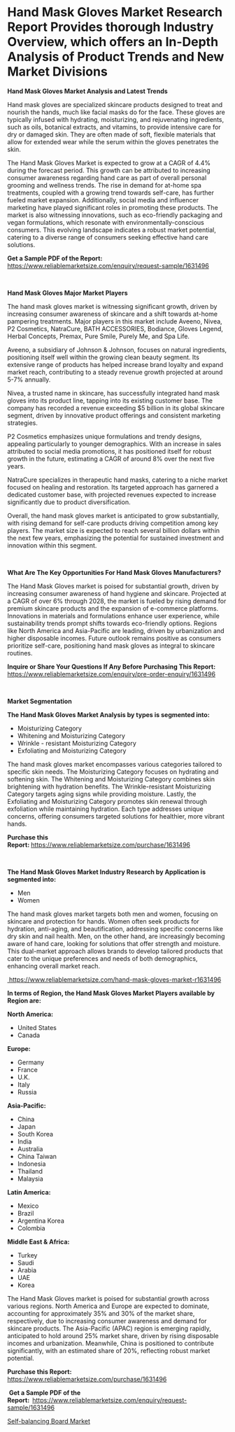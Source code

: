 <p><h1>Hand Mask Gloves Market Research Report Provides thorough Industry Overview, which offers an In-Depth Analysis of Product Trends and New Market Divisions</h1></p><p><strong>Hand Mask Gloves Market Analysis and Latest Trends</strong></p>
<p><p>Hand mask gloves are specialized skincare products designed to treat and nourish the hands, much like facial masks do for the face. These gloves are typically infused with hydrating, moisturizing, and rejuvenating ingredients, such as oils, botanical extracts, and vitamins, to provide intensive care for dry or damaged skin. They are often made of soft, flexible materials that allow for extended wear while the serum within the gloves penetrates the skin.</p><p>The Hand Mask Gloves Market is expected to grow at a CAGR of 4.4% during the forecast period. This growth can be attributed to increasing consumer awareness regarding hand care as part of overall personal grooming and wellness trends. The rise in demand for at-home spa treatments, coupled with a growing trend towards self-care, has further fueled market expansion. Additionally, social media and influencer marketing have played significant roles in promoting these products. The market is also witnessing innovations, such as eco-friendly packaging and vegan formulations, which resonate with environmentally-conscious consumers. This evolving landscape indicates a robust market potential, catering to a diverse range of consumers seeking effective hand care solutions.</p></p>
<p><strong>Get a Sample PDF of the Report:&nbsp;</strong> <a href="https://www.reliablemarketsize.com/enquiry/request-sample/1631496?utm_campaign=2799&utm_medium=2&utm_source=Github&utm_content=ia&utm_term=29032025&utm_id=hand-mask-gloves">https://www.reliablemarketsize.com/enquiry/request-sample/1631496</a></p>
<p>&nbsp;</p>
<p><strong>Hand Mask Gloves Major Market Players</strong></p>
<p><p>The hand mask gloves market is witnessing significant growth, driven by increasing consumer awareness of skincare and a shift towards at-home pampering treatments. Major players in this market include Aveeno, Nivea, P2 Cosmetics, NatraCure, BATH ACCESSORIES, Bodiance, Gloves Legend, Herbal Concepts, Premax, Pure Smile, Purely Me, and Spa Life.</p><p>Aveeno, a subsidiary of Johnson & Johnson, focuses on natural ingredients, positioning itself well within the growing clean beauty segment. Its extensive range of products has helped increase brand loyalty and expand market reach, contributing to a steady revenue growth projected at around 5-7% annually.</p><p>Nivea, a trusted name in skincare, has successfully integrated hand mask gloves into its product line, tapping into its existing customer base. The company has recorded a revenue exceeding $5 billion in its global skincare segment, driven by innovative product offerings and consistent marketing strategies.</p><p>P2 Cosmetics emphasizes unique formulations and trendy designs, appealing particularly to younger demographics. With an increase in sales attributed to social media promotions, it has positioned itself for robust growth in the future, estimating a CAGR of around 8% over the next five years.</p><p>NatraCure specializes in therapeutic hand masks, catering to a niche market focused on healing and restoration. Its targeted approach has garnered a dedicated customer base, with projected revenues expected to increase significantly due to product diversification.</p><p>Overall, the hand mask gloves market is anticipated to grow substantially, with rising demand for self-care products driving competition among key players. The market size is expected to reach several billion dollars within the next few years, emphasizing the potential for sustained investment and innovation within this segment.</p></p>
<p>&nbsp;</p>
<p><strong>What Are The Key Opportunities For Hand Mask Gloves Manufacturers?</strong></p>
<p><p>The Hand Mask Gloves market is poised for substantial growth, driven by increasing consumer awareness of hand hygiene and skincare. Projected at a CAGR of over 6% through 2028, the market is fueled by rising demand for premium skincare products and the expansion of e-commerce platforms. Innovations in materials and formulations enhance user experience, while sustainability trends prompt shifts towards eco-friendly options. Regions like North America and Asia-Pacific are leading, driven by urbanization and higher disposable incomes. Future outlook remains positive as consumers prioritize self-care, positioning hand mask gloves as integral to skincare routines.</p></p>
<p><strong>Inquire or Share Your Questions If Any Before Purchasing This Report:</strong> <a href="https://www.reliablemarketsize.com/enquiry/pre-order-enquiry/1631496?utm_campaign=2799&utm_medium=2&utm_source=Github&utm_content=ia&utm_term=29032025&utm_id=hand-mask-gloves">https://www.reliablemarketsize.com/enquiry/pre-order-enquiry/1631496</a></p>
<p>&nbsp;</p>
<p><strong>Market Segmentation</strong></p>
<p><strong>The Hand Mask Gloves Market Analysis by types is segmented into:</strong></p>
<p><ul><li>Moisturizing Category</li><li>Whitening and Moisturizing Category</li><li>Wrinkle - resistant Moisturizing Category</li><li>Exfoliating and Moisturizing Category</li></ul></p>
<p><p>The hand mask gloves market encompasses various categories tailored to specific skin needs. The Moisturizing Category focuses on hydrating and softening skin. The Whitening and Moisturizing Category combines skin brightening with hydration benefits. The Wrinkle-resistant Moisturizing Category targets aging signs while providing moisture. Lastly, the Exfoliating and Moisturizing Category promotes skin renewal through exfoliation while maintaining hydration. Each type addresses unique concerns, offering consumers targeted solutions for healthier, more vibrant hands.</p></p>
<p><strong>Purchase this Report:&nbsp;</strong><a href="https://www.reliablemarketsize.com/purchase/1631496?utm_campaign=2799&utm_medium=2&utm_source=Github&utm_content=ia&utm_term=29032025&utm_id=hand-mask-gloves">https://www.reliablemarketsize.com/purchase/1631496</a></p>
<p>&nbsp;</p>
<p><strong>The Hand Mask Gloves Market Industry Research by Application is segmented into:</strong></p>
<p><ul><li>Men</li><li>Women</li></ul></p>
<p><p>The hand mask gloves market targets both men and women, focusing on skincare and protection for hands. Women often seek products for hydration, anti-aging, and beautification, addressing specific concerns like dry skin and nail health. Men, on the other hand, are increasingly becoming aware of hand care, looking for solutions that offer strength and moisture. This dual-market approach allows brands to develop tailored products that cater to the unique preferences and needs of both demographics, enhancing overall market reach.</p></p>
<p><a href="https://www.reliablemarketsize.com/hand-mask-gloves-market-r1631496?utm_campaign=2799&utm_medium=2&utm_source=Github&utm_content=ia&utm_term=29032025&utm_id=hand-mask-gloves">&nbsp;https://www.reliablemarketsize.com/hand-mask-gloves-market-r1631496</a></p>
<p><strong>In terms of Region, the Hand Mask Gloves Market Players available by Region are:</strong></p>
<p>
    <p> <strong> North America: </strong>
        <ul>
            <li>United States</li>
            <li>Canada</li>
        </ul>
        </p> 
    <p> <strong> Europe: </strong>
        <ul>
            <li>Germany</li>
            <li>France</li>
            <li>U.K.</li>
            <li>Italy</li>
            <li>Russia</li>
        </ul>
        </p> 
    <p> <strong> Asia-Pacific: </strong>
        <ul>
            <li>China</li>
            <li>Japan</li>
            <li>South Korea</li>
            <li>India</li>
            <li>Australia</li>
            <li>China Taiwan</li>
            <li>Indonesia</li>
            <li>Thailand</li>
            <li>Malaysia</li>
        </ul>
        </p> 
    <p> <strong> Latin America: </strong>
        <ul>
            <li>Mexico</li>
            <li>Brazil</li>
            <li>Argentina Korea</li>
            <li>Colombia</li>
        </ul>
        </p> 
    <p> <strong> Middle East & Africa: </strong>
        <ul>
            <li>Turkey</li>
            <li>Saudi</li>
            <li>Arabia</li>
            <li>UAE</li>
            <li>Korea</li>
        </ul>
    </p>
    </p>
<p><p>The Hand Mask Gloves market is poised for substantial growth across various regions. North America and Europe are expected to dominate, accounting for approximately 35% and 30% of the market share, respectively, due to increasing consumer awareness and demand for skincare products. The Asia-Pacific (APAC) region is emerging rapidly, anticipated to hold around 25% market share, driven by rising disposable incomes and urbanization. Meanwhile, China is positioned to contribute significantly, with an estimated share of 20%, reflecting robust market potential.</p></p>
<p><strong>Purchase this Report: </strong><a href="https://www.reliablemarketsize.com/purchase/1631496?utm_campaign=2799&utm_medium=2&utm_source=Github&utm_content=ia&utm_term=29032025&utm_id=hand-mask-gloves">https://www.reliablemarketsize.com/purchase/1631496</a></p>
<p>&nbsp;<strong>Get a Sample PDF of the Report:&nbsp;&nbsp;</strong><a href="https://www.reliablemarketsize.com/enquiry/request-sample/1631496?utm_campaign=2799&utm_medium=2&utm_source=Github&utm_content=ia&utm_term=29032025&utm_id=hand-mask-gloves">https://www.reliablemarketsize.com/enquiry/request-sample/1631496</a></p>
<p><strong></strong></p>
<p><p><a href="https://github.com/mriwacraane/Market-Research-Report-List-1/blob/main/self-balancing-board-market.md?utm_campaign=2799&utm_medium=2&utm_source=Github&utm_content=ia&utm_term=29032025&utm_id=hand-mask-gloves">Self-balancing Board Market</a></p></p>